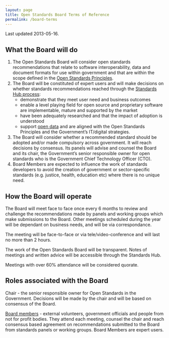 ```yaml
---
layout: page
title: Open Standards Board Terms of Reference
permalink: /board-terms
---
```

Last updated 2013-05-16.

## What the Board will do

1. The Open Standards Board will consider open standards recommendations that relate to software interoperability, data and document formats for use within government and that are within the scope defined in the [Open Standards Principles](https://www.gov.uk/government/publications/open-standards-principles/open-standards-principles).
2. The Board will be constituted of expert users and will make decisions on whether standards recommendations reached through the [Standards Hub process](http://standards.data.gov.uk/):
   * demonstrate that they meet user need and business outcomes
   * enable a level playing field for open source and proprietary software
are implementable, mature and supported by the market
   * have been adequately researched and that the impact of adoption is understood
   * support [open data](https://www.gov.uk/service-manual/technology/open-data.html) and are aligned with the Open Standards Principles and the Government’s IT/digital strategies.
3. The Board will consider whether a recommended standard should be adopted and/or made compulsory across government. It will reach decisions by consensus. Its panels will advise and counsel the Board and its chair, the Government’s senior responsible owner for open standards who is the Government Chief Technology Officer (CTO).
4. Board Members are expected to influence the work of standards developers to avoid the creation of government or sector-specific standards (e.g. justice, health, education etc) where there is no unique need.

## How the Board will operate

The Board will meet face to face once every 6 months to review and challenge the recommendations made by panels and working groups which make submissions to the Board.  Other meetings scheduled during the year will be dependant on business needs, and will be via correspondance.

The meeting will be face-to-face or via tele/video-conference and will last no more than 2 hours.

The work of the Open Standards Board will be transparent. Notes of meetings and written advice will be accessible through the Standards Hub.

Meetings with over 60% attendance will be considered quorate.

## Roles associated with the Board

Chair - the senior responsible owner for Open Standards in the Government. Decisions will be made by the chair and will be based on consensus of the Board.

[Board members](board-members) - external volunteers, government officials and people from not for profit bodies. They attend each meeting, counsel the chair and reach consensus based agreement on recommendations submitted to the Board from standards panels or working groups. Board Members are expert users.
